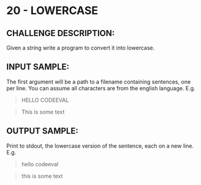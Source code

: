 # 20 - LOWERCASE
## CHALLENGE DESCRIPTION:

Given a string write a program to convert it into lowercase.

## INPUT SAMPLE:

The first argument will be a path to a filename containing sentences, one per line. You can assume all characters are from the english language. E.g.

> HELLO CODEEVAL

> This is some text

## OUTPUT SAMPLE:

Print to stdout, the lowercase version of the sentence, each on a new line. E.g.

> hello codeeval

> this is some text
